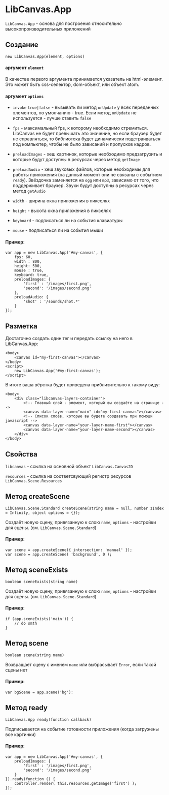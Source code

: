LibCanvas.App
=============

`LibCanvas.App` - основа для построения относительно высокопроизводительных приложений


## Создание

	new LibCanvas.App(element, options)

#### аргумент `element`

В качестве первого аргумента принимается указатель на html-элемент. Это может быть css-селектор, dom-объект, или объект atom.

#### аргумент `options`

* `invoke` `true|false` - вызывать ли метод `onUpdate` у всех переданных элементов, по умолчанию - true. Если метод `onUpdate` не используется - лучше ставить `false`

* `fps` - максимальный fps, к которому необходимо стремиться. LibCanvas не будет превышать это значение, но если браузер будет не справляться, то библиотека будет динамически подстраиваться под компьютер, чтобы не было зависаний и пропусков кадров.

* `preloadImages` - хеш картинок, которые необходимо предзагрузить и которые будут доступны в ресурсах через метод `getImage`

* `preloadAudio` - хеш звуковых файлов, которые необходимы для работы приложения (на данный момент они не связаны с событием `ready`). Звёздочка заменяется на `ogg` или `mp3`, зависимо от того, что поддерживает браузер. Звуки будут доступны в ресурсах через метод `getAudio`

* `width` - ширина окна приложения в пикселях

* `height` - высота окна приложения в пикселях

* `keyboard` - подписаться ли на события клавиатуры

* `mouse` - подписаться ли на события мыши

#### Пример:

	var app = new LibCanvas.App('#my-canvas', {
		fps: 60,
		width : 800,
		height: 500,
		mouse : true,
		keyboard: true,
		preloadImages: {
			'first' : '/images/first.png',
			'second': '/images/second.png'
		},
		preloadAudio: {
			'shot' : '/sounds/shot.*'
		}
	});

## Разметка

Достаточно создать один тег и передать ссылку на него в LibCanvas.App:

	<body>
		<canvas id="my-first-canvas"></canvas>
	</body>
	<script>
		new LibCanvas.App('#my-first-canvas');
	</script>

В итоге ваша вёрстка будет приведена приблизительно к такому виду:

	<body>
		<div class="libcanvas-layers-container">
			<!-- Главный слой - элемент, который вы создаёте на странице -->
			<canvas data-layer-name="main" id="my-first-canvas"></canvas>
			<!-- Список слоёв, которые вы будете создавать при помощи javascript -->
			<canvas data-layer-name="your-layer-name-first"></canvas>
			<canvas data-layer-name="your-layer-name-second"></canvas>
		</div>
	</body>


## Свойства

`libcanvas` - ссылка на основной объект `LibCanvas.Canvas2D`

`resources` - ссылка на соответсвующий регистр ресурсов `LibCanvas.Scene.Resources`

## Метод createScene

	LibCanvas.Scene.Standard createScene(string name = null, number zIndex = Infinity, object options = {});

Создаёт новую сцену, привязанную к слою `name`, `options` - настройки для сцены. (см. `LibCanvas.Scene.Standard`)

#### Пример:

	var scene = app.createScene({ intersection: 'manual' });
	var scene = app.createScene( 'background', 0 );

## Метод sceneExists

	boolean sceneExists(string name)

Создаёт новую сцену, привязанную к слою `name`, `options` - настройки для сцены. (см. `LibCanvas.Scene.Standard`)

#### Пример:

	if (app.sceneExists('main')) {
		// do smth
	}

## Метод scene

	boolean scene(string name)

Возвращает сцену с именем `name` или выбрасывает `Error`, если такой сцены нет

#### Пример:

	var bgScene = app.scene('bg'):


## Метод ready

	LibCanvas.App ready(function callback)

Подписывается на событие готовности приложения (когда загружены все картинки)

#### Пример:

	var app = new LibCanvas.App('#my-canvas', {
		preloadImages: {
			'first' : '/images/first.png',
			'second': '/images/second.png'
		}
	}).ready(function () {
		controller.render( this.resources.getImage('first') );
	});
